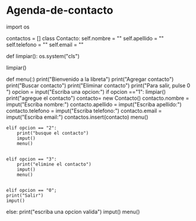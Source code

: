 # Agenda-de-contacto
import os

contactos = []
class Contacto:
    self.nombre = ""
    self.apellido = ""
    self.telefono = ""
    self.email = ""

def limpiar():
    os.system("cls")

limpiar()

def menu(:)
    print("Bienvenido a la libreta")
    print("Agregar contacto")
    print("Buscar contacto")
    print("Eliminar contacto")
    print("Para salir, pulse 0 ")
    opcion = input("Escriba una opcion:")
    if opcion =="1":
        limpiar()
        print("agregue el contacto")
        contacto= new Contacto()
        contacto.nombre = imput("Escriba nombre:")
        contacto.apellido = imput("Escriba apellido:")
        contacto.telefono = imput("Escriba telefono:")
        contacto.email = imput("Escriba email:")
        contactos.insert(contacto)
        menu()

    elif opcion == "2":
        print("busque el contacto")
        imput()
        menu()


    elif opcion == "3":
        print("elimine el contacto")
        imput()
        menu()


    elif opcion == "0";
    print("Salir")
    imput()

else:
    print("escriba una opcion valida")
    imput()
    menu()
